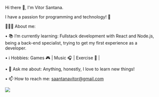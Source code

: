 Hi there 👋, I'm Vitor Santana.


I have a passion for programming and technology! 🚀

👨🏽‍💻 About me:

• 📚 I’m currently learning: Fullstack development with React and Node.js, being a back-end specialist, trying to get my first experience as a developer.

• ℹ️ Hobbies: Games 🎮 | Music 🎧 | Exercise 🏃 |

• 💬 Ask me about: Anything, honestly, I love to learn new things!

• 📫 How to reach me: saantanavitor@gmail.com

<a href="https://www.linkedin.com/in/vittorsantana/">
  <img src="https://img.shields.io/badge/LinkedIn-blue?style=flat&logo=linkedin&labelColor=blue" />
</a>

